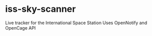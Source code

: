 # iss-sky-scanner
Live tracker for the International Space Station
Uses OpenNotify and OpenCage API

